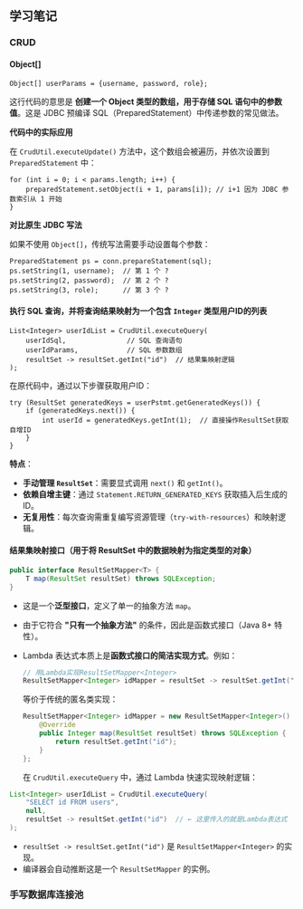## 学习笔记

### CRUD

#### Object[]

`Object[] userParams = {username, password, role};` 

这行代码的意思是 **创建一个 Object 类型的数组，用于存储 SQL 语句中的参数值**。这是 JDBC 预编译 SQL（PreparedStatement）中传递参数的常见做法。

**代码中的实际应用**

在 `CrudUtil.executeUpdate()` 方法中，这个数组会被遍历，并依次设置到 `PreparedStatement` 中：

```
for (int i = 0; i < params.length; i++) {
    preparedStatement.setObject(i + 1, params[i]); // i+1 因为 JDBC 参数索引从 1 开始
}
```

**对比原生 JDBC 写法**

如果不使用 `Object[]`，传统写法需要手动设置每个参数：

```
PreparedStatement ps = conn.prepareStatement(sql);
ps.setString(1, username);  // 第 1 个 ?
ps.setString(2, password);  // 第 2 个 ?
ps.setString(3, role);      // 第 3 个 ?
```

#### 执行 SQL 查询，并将查询结果映射为一个包含 `Integer` 类型用户ID的列表

```
List<Integer> userIdList = CrudUtil.executeQuery(
    userIdSql,               // SQL 查询语句
    userIdParams,            // SQL 参数数组
    resultSet -> resultSet.getInt("id")  // 结果集映射逻辑
);
```

在原代码中，通过以下步骤获取用户ID：

```
try (ResultSet generatedKeys = userPstmt.getGeneratedKeys()) {
    if (generatedKeys.next()) {
        int userId = generatedKeys.getInt(1);  // 直接操作ResultSet获取自增ID
    }
}
```

**特点**：

- **手动管理 `ResultSet`**：需要显式调用 `next()` 和 `getInt()`。
- **依赖自增主键**：通过 `Statement.RETURN_GENERATED_KEYS` 获取插入后生成的ID。
- **无复用性**：每次查询需重复编写资源管理（`try-with-resources`）和映射逻辑。

#### 结果集映射接口（用于将 ResultSet 中的数据映射为指定类型的对象）

```java
public interface ResultSetMapper<T> {
    T map(ResultSet resultSet) throws SQLException;
}
```

- 这是一个**泛型接口**，定义了单一的抽象方法 `map`。
- 由于它符合 **"只有一个抽象方法"** 的条件，因此是函数式接口（Java 8+ 特性）。

- Lambda 表达式本质上是**函数式接口的简洁实现方式**。例如：

  ```java
  // 用Lambda实现ResultSetMapper<Integer>
  ResultSetMapper<Integer> idMapper = resultSet -> resultSet.getInt("id");
  ```

  等价于传统的匿名类实现：

  ```java
  ResultSetMapper<Integer> idMapper = new ResultSetMapper<Integer>() {
      @Override
      public Integer map(ResultSet resultSet) throws SQLException {
          return resultSet.getInt("id");
      }
  };
  ```

  在 `CrudUtil.executeQuery` 中，通过 Lambda 快速实现映射逻辑：

```java
List<Integer> userIdList = CrudUtil.executeQuery(
    "SELECT id FROM users",
    null,
    resultSet -> resultSet.getInt("id")  // ← 这里传入的就是Lambda表达式
);
```

- `resultSet -> resultSet.getInt("id")` 是 `ResultSetMapper<Integer>` 的实现。
- 编译器会自动推断这是一个 `ResultSetMapper` 的实例。

###   手写数据库连接池



  

  

  

  

  

  

  
